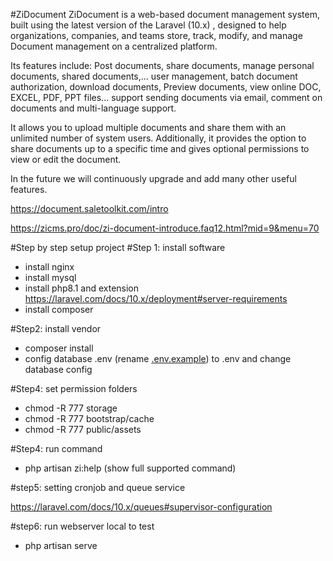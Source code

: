 #ZiDocument
ZiDocument is a web-based document management system, built using the latest version of the Laravel (10.x) , designed to help organizations, companies, and teams store, track, modify, and manage Document management on a centralized platform.

Its features include: Post documents, share documents, manage personal documents, shared documents,... user management, batch document authorization, download documents, Preview documents, view online DOC, EXCEL, PDF, PPT files... support sending documents via email, comment on documents and multi-language support.

It allows you to upload multiple documents and share them with an unlimited number of system users. Additionally, it provides the option to share documents up to a specific time and gives optional permissions to view or edit the document.

In the future we will continuously upgrade and add many other useful features.

https://document.saletoolkit.com/intro

https://zicms.pro/doc/zi-document-introduce.faq12.html?mid=9&menu=70


#Step by step setup project
#Step 1: install software
- install nginx
- install mysql
- install php8.1 and extension https://laravel.com/docs/10.x/deployment#server-requirements
- install composer

#Step2: install vendor
- composer install
- config database .env (rename [.env.example](.env.example)) to .env and change database config

#Step4: set permission folders

- chmod -R 777 storage
- chmod -R 777 bootstrap/cache
- chmod -R 777 public/assets

#Step4: run command
- php artisan zi:help (show full supported command)

#step5: setting cronjob and queue service

https://laravel.com/docs/10.x/queues#supervisor-configuration

#step6: run webserver local to test
- php artisan serve

